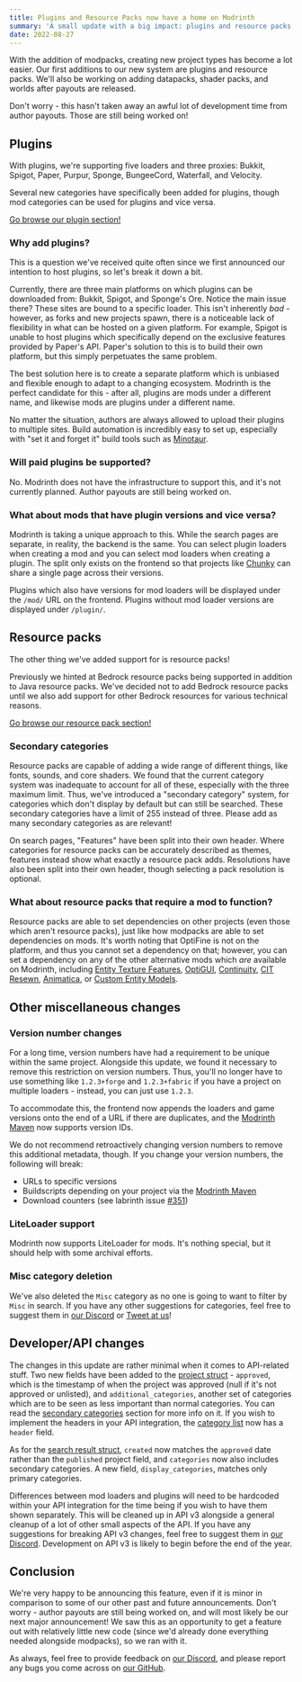 ```yaml
---
title: Plugins and Resource Packs now have a home on Modrinth
summary: 'A small update with a big impact: plugins and resource packs are now available on Modrinth!'
date: 2022-08-27
---
```


With the addition of modpacks, creating new project types has become a lot easier. Our first additions to our new system are plugins and resource packs. We'll also be working on adding datapacks, shader packs, and worlds after payouts are released.

Don't worry - this hasn't taken away an awful lot of development time from author payouts. Those are still being worked on!

## Plugins

With plugins, we're supporting five loaders and three proxies: Bukkit, Spigot, Paper, Purpur, Sponge, BungeeCord, Waterfall, and Velocity.

Several new categories have specifically been added for plugins, though mod categories can be used for plugins and vice versa.

[Go browse our plugin section!](https://modrinth.com/plugins)

### Why add plugins?

This is a question we've received quite often since we first announced our intention to host plugins, so let's break it down a bit.

Currently, there are three main platforms on which plugins can be downloaded from: Bukkit, Spigot, and Sponge's Ore. Notice the main issue there? These sites are bound to a specific loader. This isn't inherently _bad_ - however, as forks and new projects spawn, there is a noticeable lack of flexibility in what can be hosted on a given platform. For example, Spigot is unable to host plugins which specifically depend on the exclusive features provided by Paper's API. Paper's solution to this is to build their own platform, but this simply perpetuates the same problem.

The best solution here is to create a separate platform which is unbiased and flexible enough to adapt to a changing ecosystem. Modrinth is the perfect candidate for this - after all, plugins are mods under a different name, and likewise mods are plugins under a different name.

No matter the situation, authors are always allowed to upload their plugins to multiple sites. Build automation is incredibly easy to set up, especially with "set it and forget it" build tools such as [Minotaur](https://github.com/modrinth/minotaur).

### Will paid plugins be supported?

No. Modrinth does not have the infrastructure to support this, and it's not currently planned. Author payouts are still being worked on.

### What about mods that have plugin versions and vice versa?

Modrinth is taking a unique approach to this. While the search pages are separate, in reality, the backend is the same. You can select plugin loaders when creating a mod and you can select mod loaders when creating a plugin. The split only exists on the frontend so that projects like [Chunky](https://modrinth.com/mod/chunky) can share a single page across their versions.

Plugins which also have versions for mod loaders will be displayed under the `/mod/` URL on the frontend. Plugins without mod loader versions are displayed under `/plugin/`.

## Resource packs

The other thing we've added support for is resource packs!

Previously we hinted at Bedrock resource packs being supported in addition to Java resource packs. We've decided not to add Bedrock resource packs until we also add support for other Bedrock resources for various technical reasons.

[Go browse our resource pack section!](https://modrinth.com/resourcepacks)

### Secondary categories

Resource packs are capable of adding a wide range of different things, like fonts, sounds, and core shaders. We found that the current category system was inadequate to account for all of these, especially with the three maximum limit. Thus, we've introduced a "secondary category" system, for categories which don't display by default but can still be searched. These secondary categories have a limit of 255 instead of three. Please add as many secondary categories as are relevant!

On search pages, "Features" have been split into their own header. Where categories for resource packs can be accurately described as themes, features instead show what exactly a resource pack adds. Resolutions have also been split into their own header, though selecting a pack resolution is optional.

### What about resource packs that require a mod to function?

Resource packs are able to set dependencies on other projects (even those which aren't resource packs), just like how modpacks are able to set dependencies on mods. It's worth noting that OptiFine is not on the platform, and thus you cannot set a dependency on that; however, you can set a dependency on any of the other alternative mods which _are_ available on Modrinth, including [Entity Texture Features](https://modrinth.com/mod/entitytexturefeatures), [OptiGUI](https://modrinth.com/mod/optigui), [Continuity](https://modrinth.com/mod/continuity), [CIT Resewn](https://modrinth.com/mod/cit-resewn), [Animatica](https://modrinth.com/mod/animatica), or [Custom Entity Models](https://modrinth.com/mod/cem).

## Other miscellaneous changes

### Version number changes

For a long time, version numbers have had a requirement to be unique within the same project. Alongside this update, we found it necessary to remove this restriction on version numbers. Thus, you'll no longer have to use something like `1.2.3+forge` and `1.2.3+fabric` if you have a project on multiple loaders - instead, you can just use `1.2.3`.

To accommodate this, the frontend now appends the loaders and game versions onto the end of a URL if there are duplicates, and the [Modrinth Maven] now supports version IDs.

We do not recommend retroactively changing version numbers to remove this additional metadata, though. If you change your version numbers, the following will break:

- URLs to specific versions
- Buildscripts depending on your project via the [Modrinth Maven]
- Download counters (see labrinth issue [#351](https://github.com/modrinth/labrinth/issues/351))

### LiteLoader support

Modrinth now supports LiteLoader for mods. It's nothing special, but it should help with some archival efforts.

### Misc category deletion

We've also deleted the `Misc` category as no one is going to want to filter by `Misc` in search. If you have any other suggestions for categories, feel free to suggest them in [our Discord][Discord] or [Tweet at us](https://twitter.com/modrinth)!

## Developer/API changes

The changes in this update are rather minimal when it comes to API-related stuff. Two new fields have been added to the [project struct](https://docs.modrinth.com/api-spec/#tag/project_model) - `approved`, which is the timestamp of when the project was approved (null if it's not approved or unlisted), and `additional_categories`, another set of categories which are to be seen as less important than normal categories. You can read the [secondary categories](#secondary-categories) section for more info on it. If you wish to implement the headers in your API integration, the [category list](https://docs.modrinth.com/api-spec/#tag/tags/operation/categoryList) now has a `header` field.

As for the [search result struct](https://docs.modrinth.com/api-spec/#tag/project_result_model), `created` now matches the `approved` date rather than the `published` project field, and `categories` now also includes secondary categories. A new field, `display_categories`, matches only primary categories.

Differences between mod loaders and plugins will need to be hardcoded within your API integration for the time being if you wish to have them shown separately. This will be cleaned up in API v3 alongside a general cleanup of a lot of other small aspects of the API. If you have any suggestions for breaking API v3 changes, feel free to suggest them in [our Discord][Discord]. Development on API v3 is likely to begin before the end of the year.

## Conclusion

We're very happy to be announcing this feature, even if it is minor in comparison to some of our other past and future announcements. Don't worry - author payouts are still being worked on, and will most likely be our next major announcement! We saw this as an opportunity to get a feature out with relatively little new code (since we'd already done everything needed alongside modpacks), so we ran with it.

As always, feel free to provide feedback on [our Discord][Discord], and please report any bugs you come across on [our GitHub](https://github.com/modrinth).

[Discord]: https://discord.modrinth.com
[Modrinth Maven]: https://support.modrinth.com/en/articles/8801191-modrinth-maven
